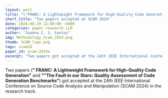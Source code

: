 ```yaml
---
layout: post
title: "\"FRANC: A Lightweight Framework for High-Quality Code Generation\" and \"The Fault in our Stars: Quality Assessment of Code Generation Benchmarks   \" accepted at SCAM 2022"
short_title: "Two papers accepted at SCAM 2024"
date: 2024-08-29 12:00:00 -0400
categories: paper research LLM
author: "Joanna C. S. Santos"
img: Methodology_Scam_2024.png
thumb: SCAM_logo.png
tags: scam24
paper_id: scam-2024a
excerpt: "Two papers got accepted at the 24th IEEE International Conference on Source Code Analysis and Manipulation (SCAM 2024) in the research track. ."
---
```


Two papers (**" FRANC: A Lightweight Framework for High-Quality Code Generation"** and **""The Fault in our Stars: Quality Assessment of Code Generation Benchmarks"**) got accepted at the 24th IEEE International Conference on Source Code Analysis and Manipulation (SCAM 2024) in the research track. 
